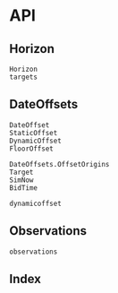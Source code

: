 # API

## Horizon

```@docs
Horizon
targets
```

## DateOffsets

```@docs
DateOffset
StaticOffset
DynamicOffset
FloorOffset

DateOffsets.OffsetOrigins
Target
SimNow
BidTime

dynamicoffset
```

## Observations

```@docs
observations
```

## Index

```@index
```
